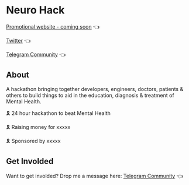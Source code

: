 # Neuro Hack

[Promotional website - coming soon]() 👈

[Twitter](https://twitter.com/neuro_hack) 👈

[Telegram Community](http://t.me/joinchat/G1fp6) 👈


## About

A hackathon bringing together developers, engineers, doctors, patients & others to build things to aid in the education, diagnosis & treatment of Mental Health. 

🎗️ 24 hour hackathon to beat Mental Health

🎗️ Raising money for xxxxx

🎗️ Sponsored by xxxxx

## Get Involded

Want to get involded? Drop me a message here: [Telegram Community](http://t.me/joinchat/G1fp6) 👈
